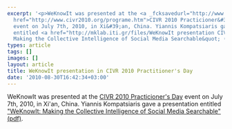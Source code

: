 ```yaml
---
excerpt: '<p>WeKnowIt was presented at the <a _fcksavedurl="http://www.civr2010.org/programe.htm"
  href="http://www.civr2010.org/programe.htm">CIVR 2010 Practicioner&#39;s Day</a>
  event on July 7th, 2010, in Xi&#39;an, China. Yiannis Kompatsiaris gave a presentation
  entitled <a href="http://mklab.iti.gr/files/WeKnowIt presentation CIVR2010.pdf">&quot;WeKnowIt:
  Making the Collective Intelligence of Social Media Searchable&quot; (pdf)</a>.</p>'
types: article
tags: []
images: []
layout: article
title: WeKnowIt presentation in CIVR 2010 Practitioner's Day
date: '2010-08-30T16:42:34+03:00'
---
```

<p>WeKnowIt was presented at the <a _fcksavedurl="http://www.civr2010.org/programe.htm" href="http://www.civr2010.org/programe.htm">CIVR 2010 Practicioner&#39;s Day</a> event on July 7th, 2010, in Xi&#39;an, China. Yiannis Kompatsiaris gave a presentation entitled <a href="http://mklab.iti.gr/files/WeKnowIt presentation CIVR2010.pdf">&quot;WeKnowIt: Making the Collective Intelligence of Social Media Searchable&quot; (pdf)</a>.</p>
